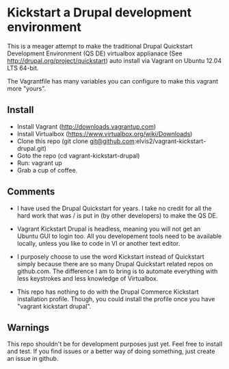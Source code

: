 Kickstart a Drupal development environment
==========================================

This is a meager attempt to make the traditional Drupal Quickstart Development Environment (QS DE) virtualbox applianace (See http://drupal.org/project/quickstart) auto install via Vagrant on Ubuntu 12.04 LTS 64-bit.

The Vagrantfile has many variables you can configure to make this vagrant more "yours".


## Install

- Install Vagrant (http://downloads.vagrantup.com)
- Install Virtualbox (https://www.virtualbox.org/wiki/Downloads)
- Clone this repo (git clone git@github.com:elvis2/vagrant-kickstart-drupal.git)
- Goto the repo (cd vagrant-kickstart-drupal)
- Run: vagrant up
- Grab a cup of coffee.


## Comments

- I have used the Drupal Quickstart for years. I take no credit for all the hard work that was / is put in (by other developers) to make the QS DE.

- Vagrant Kickstart Drupal is headless, meaning you will not get an Ubuntu GUI to login too. All you developement tools need to be available locally, unless you like to code in VI or another text editor.

- I purposely choose to use the word Kickstart instead of Quickstart simply because there are so many Drupal Quickstart related repos on github.com. The difference I am to bring is to automate everything with less keystrokes and less knowledge of Virtualbox.

- This repo has nothing to do with the Drupal Commerce Kickstart installation profile. Though, you could install the profile once you have "vagrant kickstart drupal".


## Warnings

This repo shouldn't be for development purposes just yet. Feel free to install and test. If you find issues or a better way of doing something, just create an issue in github.
